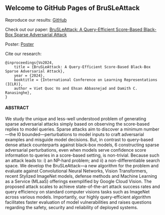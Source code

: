 ## Welcome to GitHub Pages of BruSLeAttack

Reproduce our results: [GitHub](https://github.com/BruSLiAttack/BruSLiAttack.github.io)

Check out our paper: [BruSLeAttack: A Query-Efficient Score-Based Black-Box Sparse Adversarial Attack](https://openreview.net/forum?id=PAfnMGXief)

Poster: [Poster](https://github.com/BruSLiAttack/BruSLiAttack.github.io/blob/main/asset/ICLR%202024%20-%20poster%20-%20BruSLeAttack.pdf)

Cite our research: 
```
@inproceedings{Vo2024,
    title = {BruSLeAttack: A Query-Efficient Score-Based Black-Box Sparse Adversarial Attack},
    year = {2024},
    booktitle = {International Conference on Learning Representations (ICLR)},
    author = Viet Quoc Vo and Ehsan Abbasnejad and Damith C. Ranasinghe},
}
```

#### ABSTRACT

We study the unique and less-well understood problem of generating sparse adversarial attacks simply based on observing the score-based replies to model queries. Sparse attacks aim to discover a minimum number—the l0 bounded—perturbations to model inputs to craft adversarial examples and misguide model decisions. But, in contrast to query-based dense attack counterparts against black-box models, 6 constructing sparse adversarial perturbations, even when models serve confidence score information to queries in a score-based setting, is non-trivial. Because such an attack leads to: i) an NP-hard problem; and ii) a non-differentiable search space. We develop the BruSLeAttack—a new algorithm for the problem and evaluate against Convolutional Neural Networks, Vision Transformers, recent Stylized ImageNet models, defense methods and Machine Learning as a Service (MLaaS) offerings exemplified by Google Cloud Vision. The proposed attack scales to achieve state-of-the-art attack success rates and query efficiency on standard computer visions tasks such as ImageNet across various models. Importantly, our highly query-efficient algorithm facilitates faster evaluation of model vulnerabilities and raises questions regarding the safety, security and reliability of deployed systems.

